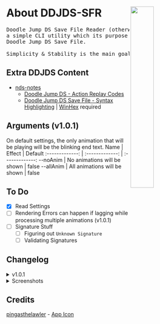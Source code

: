 # About DDJDS-SFR <img align="right" src="https://images-wixmp-ed30a86b8c4ca887773594c2.wixmp.com/f/b07d5e3a-74db-4aee-a99e-8c50c8cf542a/d73iwwp-66caf36f-46ae-4ce4-b0e8-0db27ce6a599.png?token=eyJ0eXAiOiJKV1QiLCJhbGciOiJIUzI1NiJ9.eyJzdWIiOiJ1cm46YXBwOjdlMGQxODg5ODIyNjQzNzNhNWYwZDQxNWVhMGQyNmUwIiwiaXNzIjoidXJuOmFwcDo3ZTBkMTg4OTgyMjY0MzczYTVmMGQ0MTVlYTBkMjZlMCIsIm9iaiI6W1t7InBhdGgiOiJcL2ZcL2IwN2Q1ZTNhLTc0ZGItNGFlZS1hOTllLThjNTBjOGNmNTQyYVwvZDczaXd3cC02NmNhZjM2Zi00NmFlLTRjZTQtYjBlOC0wZGIyN2NlNmE1OTkucG5nIn1dXSwiYXVkIjpbInVybjpzZXJ2aWNlOmZpbGUuZG93bmxvYWQiXX0.naUb0HOFLZ0dAuK323OvhRSAZi2N3QmB9dS8mBV7Rcs" width=35% height=35%></img>
<pre>
Doodle Jump DS Save File Reader (otherwise known as DDJDS-SFR) is
a simple CLI utility which its purpose is to be able to read any
Doodle Jump DS Save File.

Simplicity & Stability is the main goal of this application.
</pre>

## Extra DDJDS Content
- <a href="https://github.com/miso-xyz/nds-notes/">nds-notes</a>
  - <a href="https://github.com/miso-xyz/nds-notes/blob/main/AR%20Codes%20ive%20made/Doodle%20Jump%20Codes.txt">Doodle Jump DS - Action Replay Codes</a>
  - <a href="https://github.com/miso-xyz/nds-notes/blob/main/WinHex%20Syntax%20Highlighting/DDJDS%20Save%20File%20-%20WinHex%20Highlighting.pos">Doodle Jump DS Save File - Syntax Highlighting</a> | <a href="http://www.winhex.com/winhex/">WinHex</a> required

## Arguments (v1.0.1)
On default settings, the only animation that will be playing will be the blinking end text.
Name | Effect | Default
:-------------: | :-------------: | :-------------:
--noAnim | No animations will be shown | false
--allAnim | All animations will be shown | false

## To Do
- [x] Read Settings
- [ ] Rendering Errors can happen if lagging while processing multiple animations (v1.0.1)
- [ ] Signature Stuff
  - [ ] Figuring out `Unknown Signature`
  - [ ] Validating Signatures

## Changelog
<details>
<summary>v1.0.1</summary>
<pre>- Added Settings Reading
- Added Custom Arguments
- Changed HighScore Type from "UInt16" to "Int32"
- Fixed Drawing randomization
- GUI Improvements (Added Animations, Moved some stuff around & recolored text)
  |- Animations
     |- Blinking Pause Text
     |- Blinking "Max Reached!" & "(2.147B)"
- ".DSV Save File" Reading is more stable
- Added Save File Type Style
  |- ".DSV - DeSmuME"
  |- ".SAV - Default"
  |- "%fileType% - Unknown"</pre>
</details>
<details>
  <summary>Screenshots</summary>
  <p>v1.0.1 Release Screenshot:</p>
  <img src="https://i.imgur.com/R5HLBln.png"></img>
  
  - - - -
  
  <p>v1.0 Release Screenshot:</p>
  <img src="https://i.imgur.com/tNz8ayN.png"></img>
</details>

## Credits
<a href="https://www.deviantart.com/pingasthelawler/">pingasthelawler</a> - <a href="https://www.deviantart.com/pingasthelawler/art/Super-Sonic-Doodle-Jump-Alien-429184537">App Icon</a>
